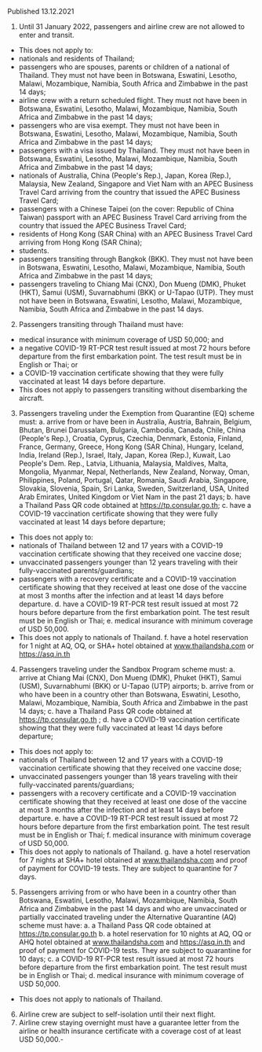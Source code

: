 Published 13.12.2021
1. Until 31 January 2022, passengers and airline crew are not allowed to enter and transit.
- This does not apply to:
- nationals and residents of Thailand;
- passengers who are spouses, parents or children of a national of Thailand. They must not have been in Botswana, Eswatini, Lesotho, Malawi, Mozambique, Namibia, South Africa and Zimbabwe in the past 14 days;
- airline crew with a return scheduled flight. They must not have been in Botswana, Eswatini, Lesotho, Malawi, Mozambique, Namibia, South Africa and Zimbabwe in the past 14 days;
- passengers who are visa exempt. They must not have been in Botswana, Eswatini, Lesotho, Malawi, Mozambique, Namibia, South Africa and Zimbabwe in the past 14 days;
- passengers with a visa issued by Thailand. They must not have been in Botswana, Eswatini, Lesotho, Malawi, Mozambique, Namibia, South Africa and Zimbabwe in the past 14 days;
- nationals of Australia, China (People's Rep.), Japan, Korea (Rep.), Malaysia, New Zealand, Singapore and Viet Nam with an APEC Business Travel Card arriving from the country that issued the APEC Business Travel Card;
- passengers with a Chinese Taipei (on the cover: Republic of China Taiwan) passport with an APEC Business Travel Card arriving from the country that issued the APEC Business Travel Card;
- residents of Hong Kong (SAR China) with an APEC Business Travel Card arriving from Hong Kong (SAR China);
- students.
- passengers transiting through Bangkok (BKK). They must not have been in Botswana, Eswatini, Lesotho, Malawi, Mozambique, Namibia, South Africa and Zimbabwe in the past 14 days;
- passengers traveling to Chiang Mai (CNX), Don Mueng (DMK), Phuket (HKT), Samui (USM), Suvarnabhumi (BKK) or U-Tapao (UTP). They must not have been in Botswana, Eswatini, Lesotho, Malawi, Mozambique, Namibia, South Africa and Zimbabwe in the past 14 days.
2. Passengers transiting through Thailand must have:
- medical insurance with minimum coverage of USD 50,000; and
- a negative COVID-19 RT-PCR test result issued at most 72 hours before departure from the first embarkation point. The test result must be in English or Thai; or
- a COVID-19 vaccination certificate showing that they were fully vaccinated at least 14 days before departure.
- This does not apply to passengers transiting without disembarking the aircraft.
3. Passengers traveling under the Exemption from Quarantine (EQ) scheme must:
a. arrive from or have been in Australia, Austria, Bahrain, Belgium, Bhutan, Brunei Darussalam, Bulgaria, Cambodia, Canada, Chile, China (People's Rep.), Croatia, Cyprus, Czechia, Denmark, Estonia, Finland, France, Germany, Greece, Hong Kong (SAR China), Hungary, Iceland, India, Ireland (Rep.), Israel, Italy, Japan, Korea (Rep.), Kuwait, Lao People's Dem. Rep., Latvia, Lithuania, Malaysia, Maldives, Malta, Mongolia, Myanmar, Nepal, Netherlands, New Zealand, Norway, Oman, Philippines, Poland, Portugal, Qatar, Romania, Saudi Arabia, Singapore, Slovakia, Slovenia, Spain, Sri Lanka, Sweden, Switzerland, USA, United Arab Emirates, United Kingdom or Viet Nam in the past 21 days;
b. have a Thailand Pass QR code obtained at <a href="https://tp.consular.go.th">https://tp.consular.go.th</a>;
c. have a COVID-19 vaccination certificate showing that they were fully vaccinated at least 14 days before departure;
- This does not apply to:
- nationals of Thailand between 12 and 17 years with a COVID-19 vaccination certificate showing that they received one vaccine dose;
- unvaccinated passengers younger than 12 years traveling with their fully-vaccinated parents/guardians;
- passengers with a recovery certificate and a COVID-19 vaccination certificate showing that they received at least one dose of the vaccine at most 3 months after the infection and at least 14 days before departure.
d. have a COVID-19 RT-PCR test result issued at most 72 hours before departure from the first embarkation point. The test result must be in English or Thai;
e. medical insurance with minimum coverage of USD 50,000.
- This does not apply to nationals of Thailand.
f. have a hotel reservation for 1 night at AQ, OQ, or SHA+ hotel obtained at <a href="http://www.thailandsha.com">www.thailandsha.com</a> or <a href="https://asq.in.th">https://asq.in.th</a>
4. Passengers traveling under the Sandbox Program scheme must:
a. arrive at Chiang Mai (CNX), Don Mueng (DMK), Phuket (HKT), Samui (USM), Suvarnabhumi (BKK) or U-Tapao (UTP) airports;
b. arrive from or who have been in a country other than Botswana, Eswatini, Lesotho, Malawi, Mozambique, Namibia, South Africa and Zimbabwe in the past 14 days;
c. have a Thailand Pass QR code obtained at <a href="https://tp.consular.go.th">https://tp.consular.go.th</a> ;
d. have a COVID-19 vaccination certificate showing that they were fully vaccinated at least 14 days before departure;
- This does not apply to:
- nationals of Thailand between 12 and 17 years with a COVID-19 vaccination certificate showing that they received one vaccine dose;
- unvaccinated passengers younger than 18 years traveling with their fully-vaccinated parents/guardians;
- passengers with a recovery certificate and a COVID-19 vaccination certificate showing that they received at least one dose of the vaccine at most 3 months after the infection and at least 14 days before departure.
e. have a COVID-19 RT-PCR test result issued at most 72 hours before departure from the first embarkation point. The test result must be in English or Thai;
f. medical insurance with minimum coverage of USD 50,000.
- This does not apply to nationals of Thailand.
g. have a hotel reservation for 7 nights at SHA+ hotel obtained at <a href="http://www.thailandsha.com">www.thailandsha.com</a> and proof of payment for COVID-19 tests. They are subject to quarantine for 7 days.
5. Passengers arriving from or who have been in a country other than Botswana, Eswatini, Lesotho, Malawi, Mozambique, Namibia, South Africa and Zimbabwe in the past 14 days and who are unvaccinated or partially vaccinated traveling under the Alternative Quarantine (AQ) scheme must have:
a. a Thailand Pass QR code obtained at <a href="https://tp.consular.go.th">https://tp.consular.go.th</a>
b. a hotel reservation for 10 nights at AQ, OQ or AHQ hotel obtained at <a href="http://www.thailandsha.com">www.thailandsha.com</a> and <a href="https://asq.in.th">https://asq.in.th</a> and proof of payment for COVID-19 tests. They are subject to quarantine for 10 days;
c. a COVID-19 RT-PCR test result issued at most 72 hours before departure from the first embarkation point. The test result must be in English or Thai;
d. medical insurance with minimum coverage of USD 50,000.
- This does not apply to nationals of Thailand.
6. Airline crew are subject to self-isolation until their next flight.
7. Airline crew staying overnight must have a guarantee letter from the airline or health insurance certificate with a coverage cost of at least USD 50,000.-